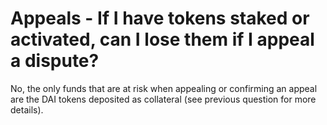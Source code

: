 # Appeals - If I have tokens staked or activated, can I lose them if I appeal a dispute?

No, the only funds that are at risk when appealing or confirming an appeal are the DAI tokens deposited as collateral (see previous question for more details).

